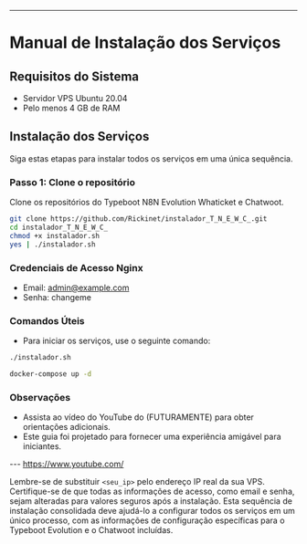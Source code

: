 
---

# Manual de Instalação dos Serviços

## Requisitos do Sistema

- Servidor VPS Ubuntu 20.04
- Pelo menos 4 GB de RAM

## Instalação dos Serviços

Siga estas etapas para instalar todos os serviços em uma única sequência.

### Passo 1: Clone o repositório

Clone os repositórios do Typeboot N8N Evolution Whaticket e Chatwoot.

```bash
git clone https://github.com/Rickinet/instalador_T_N_E_W_C_.git
cd instalador_T_N_E_W_C_
chmod +x instalador.sh
yes | ./instalador.sh
```
### Credenciais de Acesso Nginx

- Email: admin@example.com
- Senha: changeme

### Comandos Úteis

- Para iniciar os serviços, use o seguinte comando:

```bash
./instalador.sh

docker-compose up -d
```

### Observações

- Assista ao vídeo do YouTube do (FUTURAMENTE) para obter orientações adicionais.
- Este guia foi projetado para fornecer uma experiência amigável para iniciantes.

--- https://www.youtube.com/

Lembre-se de substituir `<seu_ip>` pelo endereço IP real da sua VPS. Certifique-se de que todas as informações de acesso, como email e senha, sejam alteradas para valores seguros após a instalação. Esta sequência de instalação consolidada deve ajudá-lo a configurar todos os serviços em um único processo, com as informações de configuração específicas para o Typeboot Evolution e o Chatwoot incluídas.
